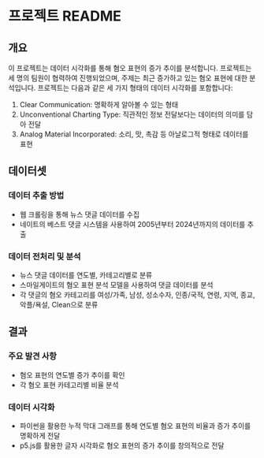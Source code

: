# 프로젝트 README

## 개요
이 프로젝트는 데이터 시각화를 통해 혐오 표현의 증가 추이를 분석합니다. 프로젝트는 세 명의 팀원이 협력하여 진행되었으며, 주제는 최근 증가하고 있는 혐오 표현에 대한 분석입니다. 프로젝트는 다음과 같은 세 가지 형태의 데이터 시각화를 포함합니다:
1. Clear Communication: 명확하게 알아볼 수 있는 형태
2. Unconventional Charting Type: 직관적인 정보 전달보다는 데이터의 의미를 담아 전달
3. Analog Material Incorporated: 소리, 맛, 촉감 등 아날로그적 형태로 데이터를 표현

## 데이터셋
### 데이터 추출 방법
- 웹 크롤링을 통해 뉴스 댓글 데이터를 수집
- 네이트의 베스트 댓글 시스템을 사용하여 2005년부터 2024년까지의 데이터를 추출

### 데이터 전처리 및 분석
- 뉴스 댓글 데이터를 연도별, 카테고리별로 분류
- 스마일게이트의 혐오 표현 분석 모델을 사용하여 댓글 데이터를 분석
- 각 댓글의 혐오 카테고리를 여성/가족, 남성, 성소수자, 인종/국적, 연령, 지역, 종교, 악플/욕설, Clean으로 분류

## 결과
### 주요 발견 사항
- 혐오 표현의 연도별 증가 추이를 확인
- 각 혐오 표현 카테고리별 비율 분석

### 데이터 시각화
- 파이썬을 활용한 누적 막대 그래프를 통해 연도별 혐오 표현의 비율과 증가 추이를 명확하게 전달
- p5.js를 활용한 글자 시각화로 혐오 표현의 증가 추이를 창의적으로 전달

